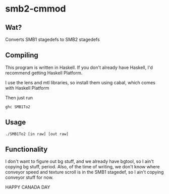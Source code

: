 # smb2-cmmod

## Wat?

Converts SMB1 stagedefs to SMB2 stagedefs

## Compiling

This program is written in Haskell. If you don't already have Haskell, I'd recommend getting Haskell Platform.

I use the lens and mtl libraries, so install them using cabal, which comes with Haskell Platform

Then just run
```
ghc SMB1To2
```

## Usage

```
./SMB1To2 [in raw] [out raw]
```

## Functionality

I don't want to figure out bg stuff, and we already have bgtool, so I ain't copying bg stuff, period. 
Also, of the time of writing, we don't know where conveyor speed and texture scroll is in the SMB1 stagedef, so I ain't copying conveyor stuff for now. 

HAPPY CANADA DAY
